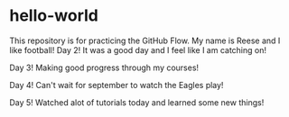 # hello-world
This repository is for practicing the GitHub Flow.
My name is Reese and I like football!
Day 2! It was a good day and I feel like I am catching on!

Day 3! Making good progress through my courses!

Day 4! Can't wait for september to watch the Eagles play!

Day 5! Watched alot of tutorials today and learned some new things!
